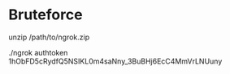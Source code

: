 # Bruteforce

unzip /path/to/ngrok.zip

./ngrok authtoken 1hObFD5cRydfQ5NSIKL0m4saNny_3BuBHj6EcC4MmVrLNUuny

